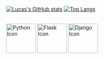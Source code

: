 [![Lucas's GitHub stats](https://github-readme-stats.vercel.app/api?username=Sinuelo&show_icons=true&theme=codeSTACKr&icon_color=ed6905)](https://github.com/Sinuelo/github-readme-stats)
[![Top Langs](https://github-readme-stats.vercel.app/api/top-langs/?username=Sinuelo&theme=codeSTACKr&layout=compact&hide=procfile)](https://github.com/Sinuelo/github-readme-stats)

<div style="display: inline_block"><br> 
            <img    src="https://cdn.jsdelivr.net/gh/devicons/devicon/icons/python/python-original-wordmark.svg" alt="Python Icon" height="80"/>
            <img    src="https://cdn.jsdelivr.net/gh/devicons/devicon/icons/flask/flask-original.svg"  alt="Flask Icon" height="80"/>
            <img src="https://cdn.jsdelivr.net/gh/devicons/devicon/icons/django/django-plain-wordmark.svg" alt="Django Icon"height="80"/>

  
            
       
          
